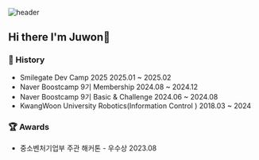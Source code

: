 
![header](https://capsule-render.vercel.app/api?type=waving&height=300&color=gradient&text=Hi%20there%20I'm%20Juwon👋)

## Hi there I'm Juwon👋

<!--
**juwon5272/juwon5272** is a ✨ _special_ ✨ repository because its `README.md` (this file) appears on your GitHub profile.

Here are some ideas to get you started:

- 🔭 I’m currently working on ...
- 🌱 I’m currently learning ...
- 👯 I’m looking to collaborate on ...
- 🤔 I’m looking for help with ...
- 💬 Ask me about ...
- 📫 How to reach me: ...
- 😄 Pronouns: ...
- ⚡ Fun fact: ...
-->


### 📝 History
- Smilegate Dev Camp 2025 2025.01 ~ 2025.02
- Naver Boostcamp 9기 Membership 2024.08 ~ 2024.12
- Naver Boostcamp 9기 Basic & Challenge 2024.06 ~ 2024.08
- KwangWoon University Robotics(Information Control ) 2018.03 ~ 2024

### 🏆 Awards
- 중소벤처기업부 주관 해커톤 - 우수상 2023.08


